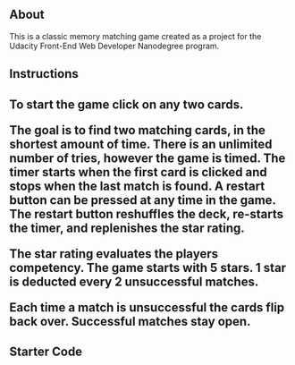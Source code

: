 

<h2>About</h2>
<p>This is a classic memory matching game created as a project for the Udacity Front-End Web Developer Nanodegree program.</p>

<h2>Instructions<h2>
<p>To start the game click on any two cards.</p> 

The goal is to find two matching cards, in the shortest amount of time. There is an unlimited number of tries, however the game is timed. The timer starts when the first card is clicked and stops when the last match is found. 
A restart button can be pressed at any time in the game. The restart button reshuffles the deck, re-starts the timer, and replenishes the star rating. 

The star rating evaluates the players competency. The game starts with 5 stars. 1 star is deducted every 2 unsuccessful matches.

Each time a match is unsuccessful the cards flip back over. Successful matches stay open. 

<h2>Starter Code</h2>

